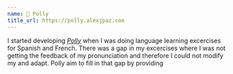 ```yaml
---
name: 🦜 Polly
title_url: https://polly.alexjpaz.com
---
```


I started developing [*Polly*](https://polly.alexjpaz.com) when I was doing language learning excercises for Spanish and French. There was a gap in my excercises where I was not getting the feedback of my pronunciation and therefore I could not modify my and adapt. Polly aim to fill in that gap by providing
